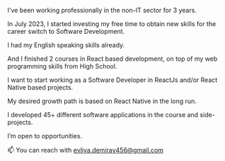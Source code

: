 I've been working professionally in the non-IT sector for 3 years. 

In July 2023, I started investing my free time to obtain new skills for the career switch to Software Development. 

I had my English speaking skills already. 

And I finished 2 courses in React based development, on top of my web programming skills from High School.

I want to start working as a Software Developer in ReactJs and/or React Native based projects. 

My desired growth path is based on React Native in the long run. 

I developed 45+ di fferent software applications in the course and side-projects. 

I’m open to opportunities.

📫 You can reach with evliya.demiray456@gmail.com

